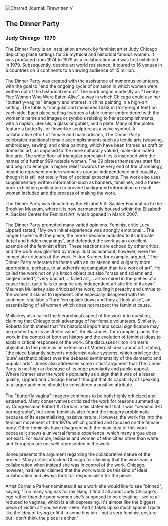 <div class="artwork-of-the-day">
  <div class="container">
    <div class="img-wrapper">
      <img
        src="https://uploads4.wikiart.org/images/judy-chicago/the-dinner-party-1979.jpg"
        alt="Charred Journal: Firewritten V" />
    </div>
    <div class="artwork-detail">
      <div class="artwork-origin"> 
        <h2 class="artwork-name">The Dinner Party</h2>
        <h3 class="artist">
          Judy Chicago
                    ·  1979
        </h3>
      </div>
      <p class="description">
        <span class="artwork-description-text ng-binding" ng-bind-html="viewModel.ArtworkOfTheDay.Description | unsafe">The Dinner Party is an installation artwork by feminist artist Judy Chicago depicting place settings for 39 mythical and historical famous women. It was produced from 1974 to 1979 as a collaboration and was first exhibited in 1979. Subsequently, despite art world resistance, it toured to 16 venues in 6 countries on 3 continents to a viewing audience of 15 million.
<br>
<br>The Dinner Party was created with the assistance of numerous volunteers, with the goal to "end the ongoing cycle of omission in which women were written out of the historical record." The work began modestly as "Twenty-Five Women Who Were Eaten Alive", a way in which Chicago could use her "butterfly-vagina" imagery and interest in china painting in a high-art setting. The table is triangular and measures 14.63 m (forty-eight feet) on each side. Each place setting features a table runner embroidered with the woman's name and images or symbols relating to her accomplishments, with a napkin, utensils, a glass or goblet, and a plate. Many of the plates feature a butterfly- or flowerlike sculpture as a vulva symbol. A collaborative effort of female and male artisans, The Dinner Party celebrates traditional female accomplishments such as textile arts (weaving, embroidery, sewing) and china painting, which have been framed as craft or domestic art, as opposed to the more culturally valued, male-dominated fine arts. The white floor of triangular porcelain tiles is inscribed with the names of a further 999 notable women. The 39 plates themselves start flat and begin to emerge in higher relief towards the very end of the chronology, meant to represent modern woman's gradual independence and equality, though it is still not totally free of societal expectations. The work also uses supplementary written information such as banners, timelines, and a three-book exhibition publication to provide background information on each woman included and the process of making the work.
<br>
<br>The Dinner Party was donated by the Elizabeth A. Sackler Foundation to the Brooklyn Museum, where it is now permanently housed within the Elizabeth A. Sackler Center for Feminist Art, which opened in March 2007.
<br>
<br>The Dinner Party prompted many varied opinions. Feminist critic Lucy Lippard stated, "My own initial experience was strongly emotional… The longer I spent with the piece, the more I became addicted to its intricate detail and hidden meanings", and defended the work as an excellent example of the feminist effort. These reactions are echoed by other critics, and the work was glorified by many. Just as adamant, however, were the immediate critiques of the work. Hilton Kramer, for example, argued, "The Dinner Party reiterates its theme with an insistence and vulgarity more appropriate, perhaps, to an advertising campaign than to a work of art". He called the work not only a kitsch object but also "crass and solemn and singleminded", "very bad art,… failed art,… art so mired in the pieties of a cause that it quite fails to acquire any independent artistic life of its own". Maureen Mullarkey also criticized the work, calling it preachy and untrue to the women it claims to represent. She especially disagreed with the sentiment she labels "turn ‘em upside down and they all look alike", an essentializing of all women which does not respect the feminist cause.
<br>
<br>Mullarkey also called the hierarchical aspect of the work into question, claiming that Chicago took advantage of her female volunteers. Similarly, Roberta Smith stated that "its historical import and social significance may be greater than its aesthetic value". Amelia Jones, for example, places the work in the context of both art history and the evolution of feminist ideas to explain critical responses of the work. She discusses Hilton Kramer's objection to the piece as an extension of Modernist ideas about art, stating, "the piece blatantly subverts modernist value systems, which privilege the ‘pure’ aesthetic object over the debased sentimentality of the domestic and popular arts". Jones also addresses some critics’ argument that The Dinner Party is not high art because of its huge popularity and public appeal. Where Kramer saw the work's popularity as a sign that it was of a lesser quality, Lippard and Chicago herself thought that its capability of speaking to a larger audience should be considered a positive attribute.
<br>
<br>The "butterfly vagina" imagery continues to be both highly criticized and esteemed. Many conservatives criticized the work for reasons summed up by Congressman Robert K. Dornan in his statement that it was "ceramic 3-D pornography", but some feminists also found the imagery problematic because of its essentializing, passive nature. However, the work fits into the feminist movement of the 1970s which glorified and focused on the female body. Other feminists have disagreed with the main idea of this work because it shows a universal female experience, which many argue does not exist. For example, lesbians and women of ethnicities other than white and European are not well represented in the work.
<br>
<br>Jones presents the argument regarding the collaborative nature of the project. Many critics attacked Chicago for claiming that the work was a collaboration when instead she was in control of the work. Chicago, however, had never claimed that the work would be this kind of ideal collaboration and always took full responsibility for the piece.
<br>
<br>Artist Cornelia Parker nominated it as a work she would like to see "binned", saying, "Too many vaginas for my liking. I find it all about Judy Chicago's ego rather than the poor women she's supposed to be elevating – we're all reduced to vaginas, which is a bit depressing. It's almost like the biggest piece of victim art you've ever seen. And it takes up so much space! I quite like the idea of trying to fit it in some tiny bin – not a very feminist gesture but I don't think the piece is either."</span>
                        <div class="text-shadow-container" ng-show="showShadow" style=""></div>
      </p>
    </div>
  </div>

</div>
